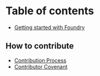 # Table of contents

* [Getting started with Foundry](README.md)

## How to contribute

* [Contribution Process](how-to-contribute/contributing.md)
* [Contributor Covenant](how-to-contribute/code_of_conduct.md)


